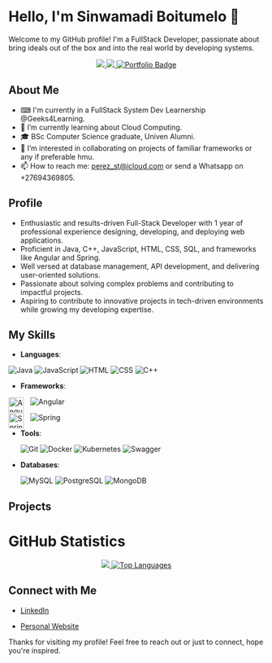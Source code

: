 # Hello, I'm Sinwamadi Boitumelo 👋

Welcome to my GitHub profile! I'm a FullStack Developer, passionate about bring ideals out of the box and into the real world by developing systems.

<p align="center">
 <a href="https://linkedin.com/in/boitumelo-sinwamadi/" target="_blank">
  <img src="https://img.shields.io/badge/LinkedIn-0077B5?style=for-the-badge&logo=linkedin&logoColor=white"/>
 </a>
 <a href="https://github.com/Boitumelo-perez" target="_blank">
  <img src="https://img.shields.io/badge/GitHub-000000?style=for-the-badge&logo=github&logoColor=white"/>
 </a>
  <a href="https://boitumelo-perez.github.io/Portfolio/" target="_blank">
  <img src="https://img.shields.io/badge/Portfolio-Visit%20Now-brightgreen?style=for-the-badge&logo=web&logoColor=white" alt="Portfolio Badge"/>
 </a>

</p>

## About Me

- ⌨ I'm currently in a FullStack System Dev Learnership @Geeks4Learning.
- 🌱 I’m currently learning about Cloud Computing.
- 🎓 BSc Computer Science graduate, Univen Alumni.
- 👯 I’m interested in collaborating on projects of familiar frameworks or any if preferable hmu.
- 📫 How to reach me: perez_st@icloud.com or send a Whatsapp on +27694369805.

## Profile
- Enthusiastic and results-driven Full-Stack Developer with 1 year of professional experience designing, developing, and deploying web applications.
- Proficient in Java, C++, JavaScript, HTML, CSS, SQL, and frameworks like Angular and Spring.
- Well versed at database management, API development, and delivering user-oriented solutions.
- Passionate about solving complex problems and contributing to impactful projects.
- Aspiring to contribute to innovative projects in tech-driven environments while growing my developing expertise.

## My Skills

- **Languages**:
  <!-- Java, JavaScript, HTML, CSS, C++, etc. -->
<p align="left">
 <img src="https://img.shields.io/badge/Java-007396?style=for-the-badge&logo=java&logoColor=white"   alt="Java" />
 <img src="https://img.shields.io/badge/JavaScript-F7DF1E?style=for-the-badge&logo=javascript&logoColor=black" alt="JavaScript" />
 <img src="https://img.shields.io/badge/HTML-E34F26?style=for-the-badge&logo=html5&logoColor=white" alt="HTML" />
 <img src="https://img.shields.io/badge/CSS-1572B6?style=for-the-badge&logo=css3&logoColor=white" alt="CSS" />
 <img src="https://img.shields.io/badge/C++-00599C?style=for-the-badge&logo=cplusplus&logoColor=white" alt="C++" />
</p>

- **Frameworks**:
 <!-- Angular & Spring. -->  
 <p align="left">
  <img align="left" alt="Angular" width="30px" style="padding-right:10px;" src="https://cdn.jsdelivr.net/gh/devicons/devicon/icons/angularjs/angularjs-plain.svg" />
  <img src="https://img.shields.io/badge/Angular-DD0031?style=for-the-badge&logo=angular&logoColor=white" alt="Angular" />
 </p>
 <p align="left">
  <img align="left" alt="Spring" width="30px" style="padding-right:10px;" src="https://cdn.jsdelivr.net/gh/devicons/devicon/icons/spring/spring-original.svg" />
  <img src="https://img.shields.io/badge/Spring-6DB33F?style=for-the-badge&logo=spring&logoColor=white" alt="Spring" />
</p>

- **Tools**:
  <!-- Git, Docker, Kubernetes, Swagger. -->
  <p align="left">
   <img src="https://img.shields.io/badge/Git-F05032?style=for-the-badge&logo=git&logoColor=white" alt="Git"/>
   <img src="https://img.shields.io/badge/Docker-2496ED?style=for-the-badge&logo=docker&logoColor=white" alt="Docker"/>
   <img src="https://img.shields.io/badge/Kubernetes-326CE5?style=for-the-badge&logo=kubernetes&logoColor=white" alt="Kubernetes"/>
   <img src="https://img.shields.io/badge/Swagger-85EA2D?style=for-the-badge&logo=swagger&logoColor=black" alt="Swagger"/>
  </p>

  
- **Databases**:
  <!-- MySQL, PostgreSQL, MongoDB, etc. -->
  <p align="left">
   <img src="https://img.shields.io/badge/MySQL-4479A1?style=for-the-badge&logo=mysql&logoColor=white" alt="MySQL"/>
   <img src="https://img.shields.io/badge/PostgreSQL-336791?style=for-the-badge&logo=postgresql&logoColor=white" alt="PostgreSQL"/>
   <img src="https://img.shields.io/badge/MongoDB-47A248?style=for-the-badge&logo=mongodb&logoColor=white" alt="MongoDB"/>
  </p>

## Projects
<!--
Here are a few projects I've worked on:

- **[Project Name](link-to-project)**: [brief description of the project].
- **[Project Name](link-to-project)**: [brief description of the project].
- **[Project Name](link-to-project)**: [brief description of the project].

## Contributions

I love contributing to open source projects. Here are a few repositories I've contributed to:

- **[Repository Name](link-to-repository)**: [brief description of your contributions].
- **[Repository Name](link-to-repository)**: [brief description of your contributions].
-->

# GitHub Statistics
<p align="center">
 <a href="https://github.com/Boitumelo-perez">
  <img src="https://github-profile-summary-cards.vercel.app/api/cards/profile-details?username=Boitumelo-perez&theme=radical"/>
 </a>
 <a href="https://github.com/Boitumelo-perez">
  <img src="https://github-readme-stats.vercel.app/api/top-langs/?username=Boitumelo-perez&layout=compact&theme=radical" alt="Top Languages" />
 </a>
</p>
 

## Connect with Me

- [LinkedIn](www.linkedin.com/in/boitumelo-sinwamadi-4546a6285)
<!-- [Twitter](your-twitter-profile) -->
- [Personal Website](your-website)

Thanks for visiting my profile! Feel free to reach out or just to connect, hope you're inspired.

<!-- -->
